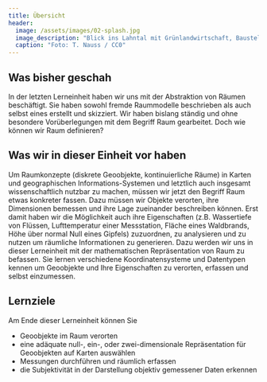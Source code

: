 ```yaml
---
title: Übersicht
header:
  image: /assets/images/02-splash.jpg
  image_description: "Blick ins Lahntal mit Grünlandwirtschaft, Baustelle für Stromtrassen und Regenbogen."
  caption: "Foto: T. Nauss / CC0"
---
```




<!--more-->

## Was bisher geschah

In der letzten Lerneinheit haben wir uns mit der Abstraktion von Räumen beschäftigt. Sie haben sowohl fremde Raummodelle beschrieben als auch selbst eines erstellt und skizziert. Wir haben bislang ständig und ohne besondere Vorüberlegungen mit dem Begriff Raum gearbeitet. Doch wie können wir Raum definieren?

## Was wir in dieser Einheit vor haben

Um Raumkonzepte (diskrete Geoobjekte, kontinuierliche Räume) in Karten und geographischen Informations-Systemen und letztlich auch insgesamt wissenschaftlich nutzbar zu machen, müssen wir jetzt den Begriff Raum etwas konkreter fassen. Dazu müssen wir Objekte  verorten, ihre Dimensionen bemessen und ihre Lage zueinander beschreiben können. Erst damit haben wir die Möglichkeit auch ihre Eigenschaften (z.B. Wassertiefe von Flüssen, Lufttemperatur einer Messstation, Fläche eines Waldbrands, Höhe über normal Null eines Gipfels) zuzuordnen, zu analysieren und zu nutzen um räumliche Informationen zu generieren. Dazu werden wir uns in dieser Lerneinheit mit der mathematischen Repräsentation von Raum zu befassen. Sie lernen verschiedene Koordinatensysteme und Datentypen kennen um Geoobjekte und Ihre Eigenschaften zu verorten, erfassen und selbst einzumessen.

## Lernziele

Am Ende dieser Lerneinheit können Sie

* Geoobjekte im Raum verorten
* eine adäquate null-, ein-, oder zwei-dimensionale Repräsentation für Geoobjekten auf Karten auswählen
* Messungen durchführen und räumlich erfassen
* die Subjektivität in der Darstellung objektiv gemessener Daten erkennen
